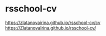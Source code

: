 # rsschool-cv
https://zlatanovairina.github.io/rsschool-cv/cv
https://ZlatanovaIrina.github.io/rsschool-cv/